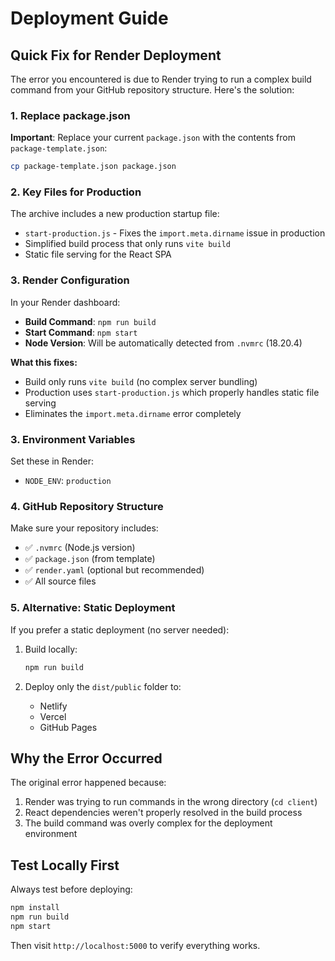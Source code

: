 # Deployment Guide

## Quick Fix for Render Deployment

The error you encountered is due to Render trying to run a complex build command from your GitHub repository structure. Here's the solution:

### 1. Replace package.json

**Important**: Replace your current `package.json` with the contents from `package-template.json`:

```bash
cp package-template.json package.json
```

### 2. Key Files for Production

The archive includes a new production startup file:
- `start-production.js` - Fixes the `import.meta.dirname` issue in production
- Simplified build process that only runs `vite build`
- Static file serving for the React SPA

### 3. Render Configuration

In your Render dashboard:

- **Build Command**: `npm run build`
- **Start Command**: `npm start`
- **Node Version**: Will be automatically detected from `.nvmrc` (18.20.4)

**What this fixes:**
- Build only runs `vite build` (no complex server bundling)
- Production uses `start-production.js` which properly handles static file serving
- Eliminates the `import.meta.dirname` error completely

### 3. Environment Variables

Set these in Render:
- `NODE_ENV`: `production`

### 4. GitHub Repository Structure

Make sure your repository includes:
- ✅ `.nvmrc` (Node.js version)
- ✅ `package.json` (from template)
- ✅ `render.yaml` (optional but recommended)
- ✅ All source files

### 5. Alternative: Static Deployment

If you prefer a static deployment (no server needed):

1. Build locally:
   ```bash
   npm run build
   ```

2. Deploy only the `dist/public` folder to:
   - Netlify
   - Vercel 
   - GitHub Pages

## Why the Error Occurred

The original error happened because:
1. Render was trying to run commands in the wrong directory (`cd client`)
2. React dependencies weren't properly resolved in the build process
3. The build command was overly complex for the deployment environment

## Test Locally First

Always test before deploying:
```bash
npm install
npm run build
npm start
```

Then visit `http://localhost:5000` to verify everything works.